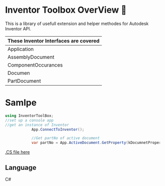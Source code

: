 # Inventor Toolbox OverView 🧰
This is a library of usefull extension and helper methodes for Autodesk Inventor API. 

|These Inventor Interfaces are covered|
|----------------------------------|
|Application|
|AssemblyDocument|
|ComponentOccurances|
|Documen|
|PartDocument|

# Samlpe
```csharp
using InventorToolBox;
//set up a console app
//get an instance of Inventor
            App.ConnectToInventor();

            //Get partNo of active document
            var partNo = App.ActiveDocument.GetProperty(kDocumnetProperty.PartNumber);
```
[.CS file here](https://github.com/H-Ashrafi/InventorToolBox/blob/master/InventorToolBoxConsole/Program.cs)
## Language
C# 
